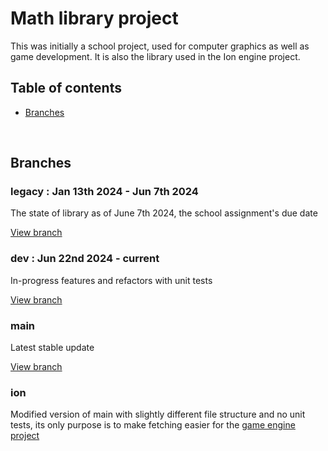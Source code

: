 # Math library project

This was initially a school project, used for computer graphics as well as game development.
It is also the library used in the Ion engine project.


## Table of contents 

* [Branches](https://github.com/torrra/mathlib/new/main?filename=README.md#branches)



<br>

## Branches

### legacy : Jan 13th 2024 - Jun 7th 2024

The state of library as of June 7th 2024, the school assignment's due date

[View branch](https://github.com/torrra/mathlib/tree/legacy)  


### dev : Jun 22nd 2024 - current

In-progress features and refactors with unit tests

[View branch](https://github.com/torrra/mathlib/tree/dev)


### main

Latest stable update

[View branch](https://github.com/torrra/mathlib/tree/main)


### ion

Modified version of main with slightly different file structure and no unit tests, its only purpose is to make fetching easier for the [game engine project](https://github.com/TheIonProject/IonEngine)  

